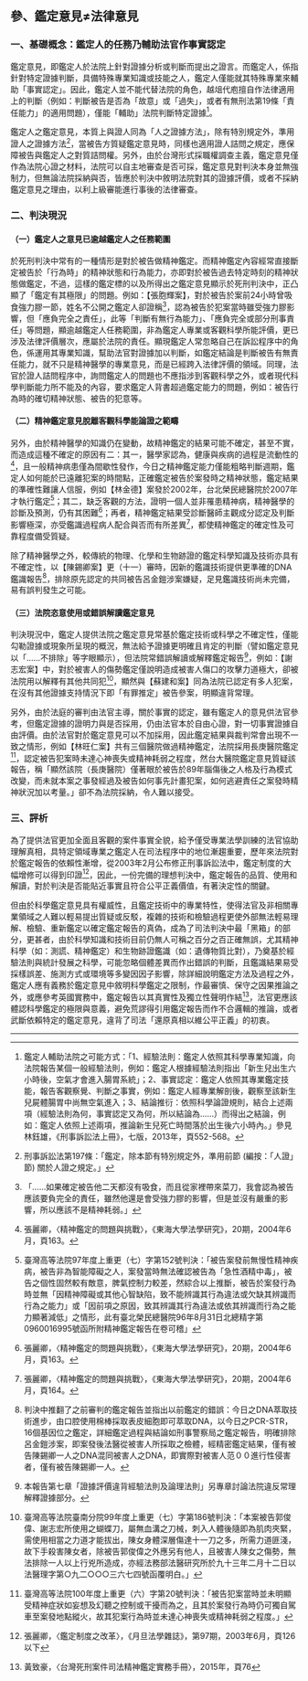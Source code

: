 ## 參、鑑定意見≠法律意見

### 一、基礎概念：鑑定人的任務乃輔助法官作事實認定

鑑定意見，即鑑定人於法院上針對證據分析或判斷而提出之證言。而鑑定人，係指針對特定證據判斷，具備特殊專業知識或技能之人，鑑定人僅能就其特殊專業來輔助「事實認定」。因此，鑑定人並不能代替法院的角色，越俎代庖擅自作法律適用上的判斷（例如：判斷被告是否為「故意」或「過失」，或者有無刑法第19條「責任能力」的適用問題），僅能「輔助」法院判斷特定證據[^67]。

鑑定人之鑑定意見，本質上與證人同為「人之證據方法」，除有特別規定外，準用證人之證據方法[^68]，當被告方質疑鑑定意見時，同樣也適用證人詰問之規定，應保障被告與鑑定人之對質詰問權。另外，由於台灣形式採職權調查主義，鑑定意見僅作為法院心證之材料，法院可以自主地審查是否可採，鑑定意見對判決本身並無強制力，但無論法院採納與否，皆應於判決中敘明法院對其的證據評價，或者不採納鑑定意見之理由，以利上級審能進行事後的法律審查。

### 二、判決現況

#### （一）鑑定人之意見已逾越鑑定人之任務範圍

於死刑判決中常有的一種情形是對於被告做精神鑑定。而精神鑑定內容經常直接斷定被告於「行為時」的精神狀態和行為能力，亦即對於被告過去特定時刻的精神狀態做鑑定，不過，這樣的鑑定標的以及所得出之鑑定意見顯示於死刑判決中，正凸顯了「鑑定有其極限」的問題。例如：【張胞輝案】，對於被告於案前24小時曾吸食強力膠一節，姓名不公開之鑑定人卻證稱[^69]，認為被告於犯案當時雖受強力膠影響，但「應負完全之責任」，此等「判斷有無行為能力」、「應負完全或部分刑事責任」等問題，顯逾越鑑定人任務範圍，非為鑑定人專業或客觀科學所能評價，更已涉及法律評價層次，應屬於法院的責任。顯現鑑定人常忽略自己在訴訟程序中的角色，係運用其專業知識，幫助法官對證據加以判斷，如鑑定結論是判斷被告有無責任能力，就不只是精神醫學的專業意見，而是已經跨入法律評價的領域。同理，法官於證人詰問程序中，詢問鑑定人的問題也不應指涉到客觀科學之外，或者現代科學判斷能力所不能及的內容，要求鑑定人背書超過鑑定能力的問題，例如：被告行為時的確切精神狀態、被告的犯意等。

#### （二）精神鑑定意見脫離客觀科學能論證之範疇

另外，由於精神醫學的知識仍在變動，故精神鑑定的結果可能不確定，甚至不實，而造成這種不確定的原因有二：其一，醫學家認為，健康與疾病的過程是流動性的[^70]，且一般精神病患僅為間歇性發作，今日之精神鑑定能力僅能粗略判斷週期，鑑定人如何能於已遠離犯案的時間點，正確鑑定被告於案發時之精神狀態，鑑定結果的準確性難讓人信服，例如【林金德】案發於2002年，台北榮民總醫院於2007年才執行鑑定[^71]；其二，缺乏客觀的方法，證明一個人並非罹患精神病，精神醫學的診斷及預測，仍有其困難[^72]；再者，精神鑑定結果受診斷醫師主觀成分認定及判斷影響極深，亦受鑑識過程病人配合與否而有所差異[^73]，都使精神鑑定的確定性及可靠程度備受質疑。

除了精神醫學之外，較傳統的物理、化學和生物跡證的鑑定科學知識及技術亦具有不確定性，以【陳錫卿案】更（十一）審時，因新的鑑識技術提供更準確的DNA鑑識報告[^74]，排除原先認定的共同被告呂金鎧涉案嫌疑，足見鑑識技術尚未完備，易有誤判發生之可能。

#### （三）法院恣意使用或錯誤解讀鑑定意見

判決現況中，鑑定人提供法院之鑑定意見常基於鑑定技術或科學之不確定性，僅能勾勒證據或現象所呈現的概況，無法給予證據更明確且肯定的判斷（譬如鑑定意見以「……不排除」等字眼顯示），但法院常錯誤解讀或解釋鑑定報告[^75]，例如：【謝志宏案】中，對於被害人的傷勢鑑定僅說明造成被害人傷口的攻擊力道極大，卻被法院用以解釋有其他共同犯[^76]，顯然與【蘇建和案】同為法院已認定有多人犯案，在沒有其他證據支持情況下即「有罪推定」被告參案，明顯違背常理。

另外，由於法庭的審判由法官主導，關於事實的認定，雖有鑑定人的意見供法官參考，但鑑定證據的證明力與是否採用，仍由法官本於自由心證，對一切事實證據自由評價。由於法官對於鑑定意見可以不加採用，因此鑑定結果與裁判常會出現不一致之情形，例如【林旺仁案】共有三個醫院做過精神鑑定，法院採用長庚醫院鑑定[^77]，認定被告犯案時未達心神喪失或精神耗弱之程度，然台大醫院鑑定意見質疑該報告，稱「顯然該院（長庚醫院）僅著眼於被告於89年腦傷後之人格及行為模式改變，而未就本案之事發經過及被告如何事先計畫犯案，如何逃避責任之案發時精神狀況加以考量。」卻不為法院採納，令人難以接受。

### 三、評析

為了提供法官更加全面且客觀的案件事實全貌，給予僅受專業法學訓練的法官協助理解真相，具特定領域專業之鑑定人在司法程序中的地位漸趨重要，歷年來法院對於鑑定報告的依賴性漸增，從2003年2月公布修正刑事訴訟法中，鑑定制度的大幅增修可以得到印證[^78]，因此，一份完備的理想判決中，鑑定報告的品質、使用和解讀，對於判決是否能貼近事實且符合公平正義價值，有著決定性的關鍵。

但由於科學鑑定意見具有權威性，且鑑定技術中的專業特性，使得法官及非相關專業領域之人難以輕易提出質疑或反駁，複雜的技術和檢驗過程更使外部無法輕易理解、檢驗、重新鑑定以確定鑑定報告的真偽，成為了司法判決中最「黑箱」的部分，更甚者，由於科學知識和技術目前仍無人可稱之百分之百正確無誤，尤其精神科學（如：測謊、精神鑑定）和生物跡證鑑識（如：遺傳物質比對），乃奠基於經驗法則與統計發展之科學，可能忽略個體差異而作出錯誤的判斷，且鑑識結果易受採樣誤差、施測方式或環境等多變因因子影響，除詳細說明鑑定方法及過程之外，鑑定人應有義務於鑑定意見中敘明科學鑑定之限制，作最審慎、保守之因果推論之外，或應參考英國實務中，鑑定報告以其真實性及獨立性聲明作結[^79]，法官更應該體認科學鑑定的極限與意義，避免荒謬得引用鑑定報告而作不合邏輯的推論，或者武斷依賴特定的鑑定意見，違背了司法「還原真相以維公平正義」的初衷。

-----

[^67]: 鑑定人輔助法院之可能方式：「1、經驗法則：鑑定人依照其科學專業知識，向法院報告某個一般經驗法則，例如：鑑定人根據經驗法則指出「新生兒出生六小時後，空氣才會進入腸胃系統」；2、事實認定：鑑定人依照其專業鑑定技能，報告客觀察覺、判斷之事實，例如：鑑定人經專業解剖後，觀察至該新生兒屍體腸胃中尚無空氣進入；3、結論推衍：依照科學論證規則，結合上述兩項（經驗法則為何，事實認定又為何，所以結論為……）而得出之結論，例如：鑑定人依照上述兩項，推論新生兒死亡時間落於出生後六小時內。」參見林鈺雄，《刑事訴訟法上冊》，七版，2013年，頁552-568。

[^68]: 刑事訴訟法第197條：「鑑定，除本節有特別規定外，準用前節 (編按：「人證」節) 關於人證之規定。」

[^69]: 「……如果確定被告他二天都沒有吸食，而且從家裡帶來菜刀，我會認為被告應該要負完全的責任，雖然他還是會受強力膠的影響，但是並沒有嚴重的影響，所以應該不是精神耗弱。」

[^70]: 張麗卿，〈精神鑑定的問題與挑戰〉，《東海大學法學研究》，20期，2004年6月，頁163。

[^71]: 臺灣高等法院97年度上重更（七）字第152號判決：「被告案發前無慢性精神疾病，被告非為智能障礙之人，案發當時無法確認被告為「急性酒精中毒」，被告之個性固然較有敵意，脾氣控制力較差，然綜合以上推斷，被告於案發行為時並無「因精神障礙或其他心智缺陷，致不能辨識其行為違法或欠缺其辨識而行為之能力」或「因前項之原因，致其辨識其行為違法或依其辨識而行為之能力顯著減低」之情形，此有臺北榮民總醫院96年8月31日北總精字第0960016995號函所附精神鑑定報告在卷可稽」

[^72]: 張麗卿，〈精神鑑定的問題與挑戰〉，《東海大學法學研究》，20期，2004年6月，頁163。

[^73]: 張麗卿，〈精神鑑定的問題與挑戰〉，《東海大學法學研究》，20期，2004年6月，頁164。

[^74]: 判決中推翻了之前審判的鑑定報告並指出以前鑑定的錯誤：今日之DNA萃取技術進步，由口腔使用棉棒採取表皮細胞即可萃取DNA，以今日之PCR-STR，16個基因位之鑑定，詳細鑑定過程與結論如刑事警察局之鑑定報告，明確排除呂金鎧涉案，即案發後法醫從被害人所採取之檢體，經精密鑑定結果，僅有被告陳錫卿一人之DNA混同被害人之DNA，即實際對被害人范００進行性侵害者，僅有被告陳錫卿一人。

[^75]: 本報告第七章「證據評價違背經驗法則及論理法則」另專章討論法院違反常理解釋證據部分。

[^76]: 臺灣高等法院臺南分院99年度上重更（七）字第186號判決：「本案被告郭俊偉、謝志宏所使用之蝴蝶刀，屬無血溝之刀械，刺入人體後隨即為肌肉夾緊，需使用相當之力道才能拔出，陳女身體深層傷達十一刀之多，所需力道匪淺，故下手殺害陳女者，除被告郭俊偉之外應另有他人，且被害人陳女之傷勢，無法排除一人以上行兇所造成，亦經法務部法醫研究所於九十三年二月十二日以法醫理字第○九二○○○三六七四號函覆明白。」

[^77]: 臺灣高等法院100年度上重更（六）字第20號判決：「被告犯案當時並未明顯受精神症狀如妄想及幻聽之控制或干擾而為之，且其於案發行為時仍可獨自駕車至案發地點縱火，故其犯案行為時並未達心神喪失或精神耗弱之程度。」

[^78]: 張麗卿，〈鑑定制度之改革〉，《月旦法學雜誌》，第97期，2003年6月，頁126以下

[^79]: 黃致豪，〈台灣死刑案件司法精神鑑定實務手冊〉，2015年，頁76
